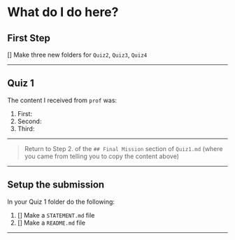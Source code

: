 # What do I do here?

## First Step

[] Make three new folders for `Quiz2`, `Quiz3`, `Quiz4`

---

## Quiz 1

The content I received from `prof` was:

1. First:
2. Second:
3. Third:

---
>
> Return to Step 2. of the `## Final Mission` section of `Quiz1.md` (where you came from telling you to copy the content above)
>
---

## Setup the submission

In your Quiz 1 folder do the following:

1. [] Make a `STATEMENT.md` file
2. [] Make a `README.md` file

---
